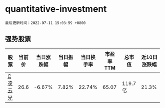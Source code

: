 # quantitative-investment

`最后更新时间：2022-07-11 15:03:59 +0800`

## 强势股票

|股票|当前价|当日涨跌幅|当日振幅|当日换手率|市盈率TTM|总市值|近10日涨跌幅|
|----|----|----|----|----|----|----|----|
|[C凌云光](https://xueqiu.com/S/SH688400)|26.6|-6.67%|7.82%|22.74%|65.07|119.7亿|21.3%|
